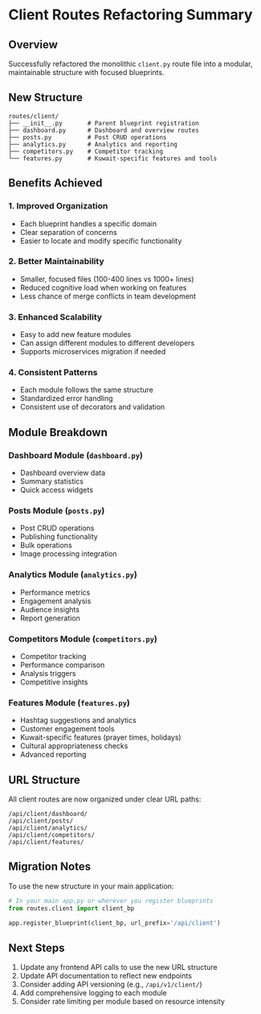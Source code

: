 # Client Routes Refactoring Summary

## Overview
Successfully refactored the monolithic `client.py` route file into a modular, maintainable structure with focused blueprints.

## New Structure

```
routes/client/
├── __init__.py       # Parent blueprint registration
├── dashboard.py      # Dashboard and overview routes
├── posts.py          # Post CRUD operations
├── analytics.py      # Analytics and reporting
├── competitors.py    # Competitor tracking
└── features.py       # Kuwait-specific features and tools
```

## Benefits Achieved

### 1. **Improved Organization**
- Each blueprint handles a specific domain
- Clear separation of concerns
- Easier to locate and modify specific functionality

### 2. **Better Maintainability**
- Smaller, focused files (100-400 lines vs 1000+ lines)
- Reduced cognitive load when working on features
- Less chance of merge conflicts in team development

### 3. **Enhanced Scalability**
- Easy to add new feature modules
- Can assign different modules to different developers
- Supports microservices migration if needed

### 4. **Consistent Patterns**
- Each module follows the same structure
- Standardized error handling
- Consistent use of decorators and validation

## Module Breakdown

### Dashboard Module (`dashboard.py`)
- Dashboard overview data
- Summary statistics
- Quick access widgets

### Posts Module (`posts.py`)
- Post CRUD operations
- Publishing functionality
- Bulk operations
- Image processing integration

### Analytics Module (`analytics.py`)
- Performance metrics
- Engagement analysis
- Audience insights
- Report generation

### Competitors Module (`competitors.py`)
- Competitor tracking
- Performance comparison
- Analysis triggers
- Competitive insights

### Features Module (`features.py`)
- Hashtag suggestions and analytics
- Customer engagement tools
- Kuwait-specific features (prayer times, holidays)
- Cultural appropriateness checks
- Advanced reporting

## URL Structure

All client routes are now organized under clear URL paths:

```
/api/client/dashboard/
/api/client/posts/
/api/client/analytics/
/api/client/competitors/
/api/client/features/
```

## Migration Notes

To use the new structure in your main application:

```python
# In your main app.py or wherever you register blueprints
from routes.client import client_bp

app.register_blueprint(client_bp, url_prefix='/api/client')
```

## Next Steps

1. Update any frontend API calls to use the new URL structure
2. Update API documentation to reflect new endpoints
3. Consider adding API versioning (e.g., `/api/v1/client/`)
4. Add comprehensive logging to each module
5. Consider rate limiting per module based on resource intensity